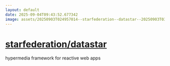```yaml
---
layout: default
date: 2025-09-04T09:43:52.677342
image: assets/20250903T024957014--starfederation--datastar--20250903T030318989--cropped.png
---
```


# [starfederation/datastar](https://github.com/starfederation/datastar)

hypermedia framework for reactive web apps
